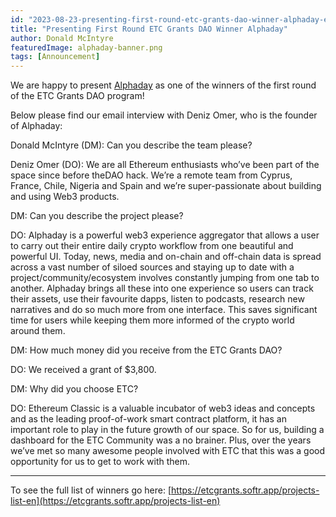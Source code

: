 ```yaml
---
id: "2023-08-23-presenting-first-round-etc-grants-dao-winner-alphaday-en"
title: "Presenting First Round ETC Grants DAO Winner Alphaday"
author: Donald McIntyre
featuredImage: alphaday-banner.png
tags: [Announcement]
---
```


We are happy to present [Alphaday](https://etcgrants.softr.app/project-details-en?recordId=recFXsxD1gSPBC6ab) as one of the winners of the first round of the ETC Grants DAO program!

Below please find our email interview with Deniz Omer, who is the founder of Alphaday:

Donald McIntyre (DM): Can you describe the team please?  
  
Deniz Omer (DO): We are all Ethereum enthusiasts who’ve been part of the space since before theDAO hack. We’re a remote team from Cyprus, France, Chile, Nigeria and Spain and we’re super-passionate about building and using Web3 products.
  
DM: Can you describe the project please?  
  
DO: Alphaday is a powerful web3 experience aggregator that allows a user to carry out their entire daily crypto workflow from one beautiful and powerful UI. Today, news, media and on-chain and off-chain data is spread across a vast number of siloed sources and staying up to date with a project/community/ecosystem involves constantly jumping from one tab to another. Alphaday brings all these into one experience so users can track their assets, use their favourite dapps, listen to podcasts, research new narratives and do so much more from one interface. This saves significant time for users while keeping them more informed of the crypto world around them.  
  
DM: How much money did you receive from the ETC Grants DAO?  

DO: We received a grant of $3,800.  
  
DM: Why did you choose ETC?  
  
DO: Ethereum Classic is a valuable incubator of web3 ideas and concepts and as the leading proof-of-work smart contract platform, it has an important role to play in the future growth of our space. So for us, building a dashboard for the ETC Community was a no brainer. Plus, over the years we’ve met so many awesome people involved with ETC that this was a good opportunity for us to get to work with them.

---

To see the full list of winners go here: [https://etcgrants.softr.app/projects-list-en](https://etcgrants.softr.app/projects-list-en)
